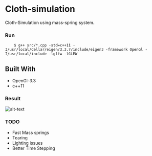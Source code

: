 # Cloth-simulation

Cloth-Simulation using mass-spring system.

### Run
```
    $ g++ src/*.cpp -std=c++11 -I/usr/local/Cellar/eigen/3.3.7/include/eigen3 -framework OpenGl -I/usr/local/include -lglfw -lGLEW
```

## Built With
* OpenGl-3.3
* c++11

### Result
![alt-text](https://j.gifs.com/1WY7xG.gif)

### TODO
* Fast Mass springs
* Tearing
* Lighting issues
* Better Time Stepping





